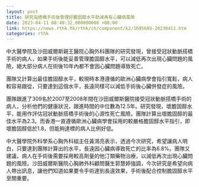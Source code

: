 ```yaml
---
layout: post
title: 研究指搭橋手術後管理好膽固醇水平助減再有心臟病風險
date: 2023-04-11 08:40:32.000000000 +08:00
link: https://news.rthk.hk/rthk/ch/component/k2/1695689-20230411.htm
categories: rthk
---
```


中大醫學院及沙田威爾斯親王醫院心胸外科團隊的研究發現，曾接受冠狀動脈搭橋手術的病人，如果手術後能妥善管理膽固醇水平，可以減低再次出現心臟問題的風險，絕大部分病人在術後10年內都不會因心臟問題導致死亡。

團隊又計算出最佳膽固醇水平，較現時本港遵循的歐洲心臟病學會指引寬鬆，病人較容易跟從，只要達到這個水平，長遠同樣可以減低手術後心臟併發症的風險。

團隊跟進了309名於2007至2008年間在沙田威爾斯醫院接受冠狀動脈搭橋手術的病人，分析他們的健康狀況，跟進時間的中位數為12.5年。研究發現，壞膽固醇水平，能用作評估冠狀動脈搭橋手術後的心源性死亡風險。團隊計算出壞膽固醇的最佳水平為2.3。而香港一直遵循歐洲心臟病學會採用的較嚴格膽固醇水平指引，即壞膽固醇低於1.8，但能夠達標的病人比例好低。

中大醫學院外科學系心胸外科組主任黃鴻亮表示，透過今次研究，希望讓病人明白，只要達到團隊計算出的水平，長遠因心臟病導致死亡的比率為6.8%。團隊又建議，病人在手術後需要採用較高劑量的他汀類藥物治療，以減低再次出現心臟問題的風險。沙田威爾斯醫院心胸肺外科顧問醫生郭慧婷強調，今次研究是希望向病人帶出訊息，讓他們知道如果要令手術達到長遠效果，手術後配合控制膽固醇水平至關重要。
